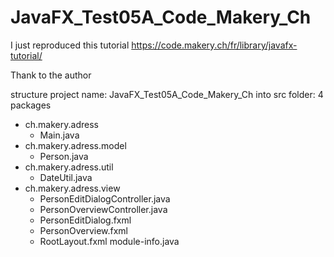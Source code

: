 # JavaFX_Test05A_Code_Makery_Ch

I just reproduced this tutorial
https://code.makery.ch/fr/library/javafx-tutorial/

Thank to the author

structure
project name: JavaFX_Test05A_Code_Makery_Ch
into src folder: 4 packages
- ch.makery.adress
  - Main.java
- ch.makery.adress.model
  - Person.java
- ch.makery.adress.util
  - DateUtil.java
- ch.makery.adress.view
  - PersonEditDialogController.java
  - PersonOverviewController.java
  - PersonEditDialog.fxml
  - PersonOverview.fxml
  - RootLayout.fxml
module-info.java
